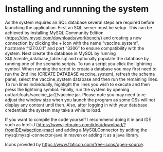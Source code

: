 # Installing and runnning the system
As the system requires an SQL database several steps are required before
launching the application. First an SQL server must be setup. This can be
achieved by installing MySQL Community Edition
(https://dev.mysql.com/downloads/workbench/) and creating a new connection by
clicking the + icon with the name “vaccine_system”, hostname “127.0.0.1” and
port “3306” to ensure compatibility with the system. Next create the database
in MySQL by running SQL/create_database_table.sql and optionally populate the
database by running one of the scenario scripts. To run a script you click the
lightning symbol.
When running the script to create a database you may first need to run the 2nd
line (CREATE DATABASE vaccine_system), refresh the schema panel, select the
vaccine_system database and then run the remaining lines. To run lines
individually, highlight the lines you wish to execute and then press the
lightning symbol.
Finally, run the system by opening out/artifcats/vaccine_jar2/vaccine.jar.
Please note you may need to re-adjust the window size when you launch the program
as some OSs will not display any content until then. Also, after logging in with
your database credentials the system may take a while to load.

If you want to compile the code yourself I recommend doing it in and IDE such
as IntelliJ (https://www.jetbrains.com/idea/download/?fromIDE=#section=mac) and
adding a MySQLConnector by adding the mysql:mysql-connector-java in maven or
adding it as a java library.


Icons provided by https://www.flaticon.com/free-icons/open-source.
